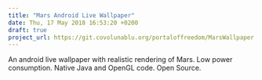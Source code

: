 ```yaml
---
title: "Mars Android Live Wallpaper"
date: Thu, 17 May 2018 16:53:20 +0200
draft: true
project_url: https://git.covolunablu.org/portaloffreedom/MarsWallpaper
---
```


An android live wallpaper with realistic rendering of Mars. Low power consumption. Native Java and OpenGL code. Open Source.

